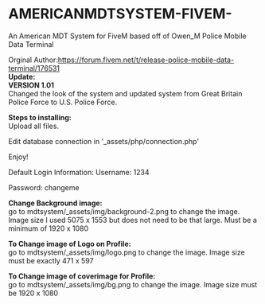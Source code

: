 # AMERICANMDTSYSTEM-FIVEM-
An American MDT System for FiveM based off of Owen_M Police Mobile Data Terminal

Orginal Author:https://forum.fivem.net/t/release-police-mobile-data-terminal/176531 </br>
**Update:** </br>
**VERSION 1.01**</br>
Changed the look of the system and updated system from Great Britain Police Force to U.S. Police Force.

**Steps to installing:**</br>
Upload all files.

Edit database connection in '_assets/php/connection.php'

Enjoy!

Default Login Information:
Username: 1234

Password: changeme

**Change Background image:**</br>
go to mdtsystem/_assets/img/background-2.png to change the image.
Image size I used 5075 x 1553 but does not need to be that large. Must be a minimum of 1920 x 1080

**To Change image of Logo on Profile:**</br>
go to mdtsystem/_assets/img/logo.png to change the image.
Image size must be exactly 471 x 597

**To Change image of coverimage for Profile:**</br>
go to mdtsystem/_assets/img/bg.png to change the image.
Image size must be 1920 x 1080

